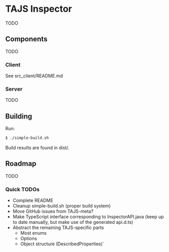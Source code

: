 # TAJS Inspector

TODO

## Components

TODO

### Client

See src_client/README.md

### Server

TODO

## Building

Run:

```bash
$ ./simple-build.sh
```

Build results are found in dist/.

## Roadmap

TODO

### Quick TODOs

- Complete README
- Cleanup simple-build.sh (proper build system)
- Move GitHub issues from TAJS-meta?
- Make TypeScript interface corresponding to InspectorAPI.java (keep up to date manually, but make use of the generated api.d.ts)
- Abstract the remaining TAJS-specific parts
  - Most enums
  - Options
  - Object structure (DescribedProperties)`